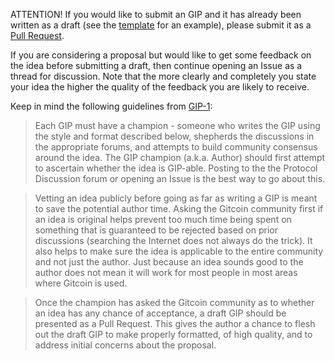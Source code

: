
ATTENTION! If you would like to submit an GIP and it has already been written as a draft (see the [template](https://github.com/Gitcoin/GIPs/blob/master/gip-X.md) for an example), please submit it as a [Pull Request](https://github.com/Gitcoin/GIPs/pulls).

If you are considering a proposal but would like to get some feedback on the idea before submitting a draft, then continue opening an Issue as a thread for discussion.  Note that the more clearly and completely you state your idea the higher the quality of the feedback you are likely to receive.

Keep in mind the following guidelines from [GIP-1](GIPS/GIP-1.md):

> Each GIP must have a champion - someone who writes the GIP using the style and format described below, shepherds the discussions in the appropriate forums, and attempts to build community consensus around the idea. The GIP champion (a.k.a. Author) should first attempt to ascertain whether the idea is GIP-able. Posting to the the Protocol Discussion forum or opening an Issue is the best way to go about this.

> Vetting an idea publicly before going as far as writing a GIP is meant to save the potential author time. Asking the Gitcoin community first if an idea is original helps prevent too much time being spent on something that is guaranteed to be rejected based on prior discussions (searching the Internet does not always do the trick). It also helps to make sure the idea is applicable to the entire community and not just the author. Just because an idea sounds good to the author does not mean it will work for most people in most areas where Gitcoin is used.

> Once the champion has asked the Gitcoin community as to whether an idea has any chance of acceptance, a draft GIP should be presented as a Pull Request. This gives the author a chance to flesh out the draft GIP to make properly formatted, of high quality, and to address initial concerns about the proposal.